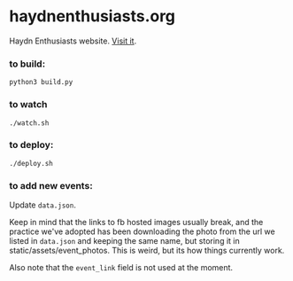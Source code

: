 haydnenthusiasts.org
====================

Haydn Enthusiasts website. [Visit it](http://haydnenthusiasts.org/).

### to build:
```
python3 build.py
```

### to watch
```
./watch.sh
```

### to deploy:
```
./deploy.sh
```

### to add new events:
Update `data.json`. 

Keep in mind that the links to fb hosted images usually break, and the practice we've adopted has been downloading the photo from the url we listed in `data.json` and keeping the same name, but storing it in static/assets/event_photos. This is weird, but its how things currently work. 

Also note that the `event_link` field is not used at the moment.

